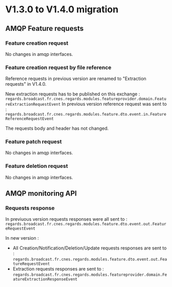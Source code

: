 # V1.3.0 to V1.4.0 migration

## AMQP Feature requests

### Feature creation request

No changes in amqp interfaces.

### Feature creation request by file reference

Reference requests in previous version are renamed to "Extraction requests" in V1.4.0.

New extraction requests has to be published on this exchange : `regards.broadcast.fr.cnes.regards.modules.featureprovider.domain.FeatureExtractionRequestEvent` 
In previous version reference request was sent to : `regards.broadcast.fr.cnes.regards.modules.feature.dto.event.in.FeatureReferenceRequestEvent`

The requests body and header has not changed.

### Feature patch request

No changes in amqp interfaces.

### Feature deletion request

No changes in amqp interfaces.

## AMQP monitoring API

### Requests response

In previuous version requests responses were all sent to : `regards.broadcast.fr.cnes.regards.modules.feature.dto.event.out.FeatureRequestEvent`

In new version :
 - All Creation/Notification/Deletion/Update requests responses are sent to : `regards.broadcast.fr.cnes.regards.modules.feature.dto.event.out.FeatureRequestEvent`
 - Extraction requests responses are sent to : `regards.broadcast.fr.cnes.regards.modules.featureprovider.domain.FeatureExtractionResponseEvent`



